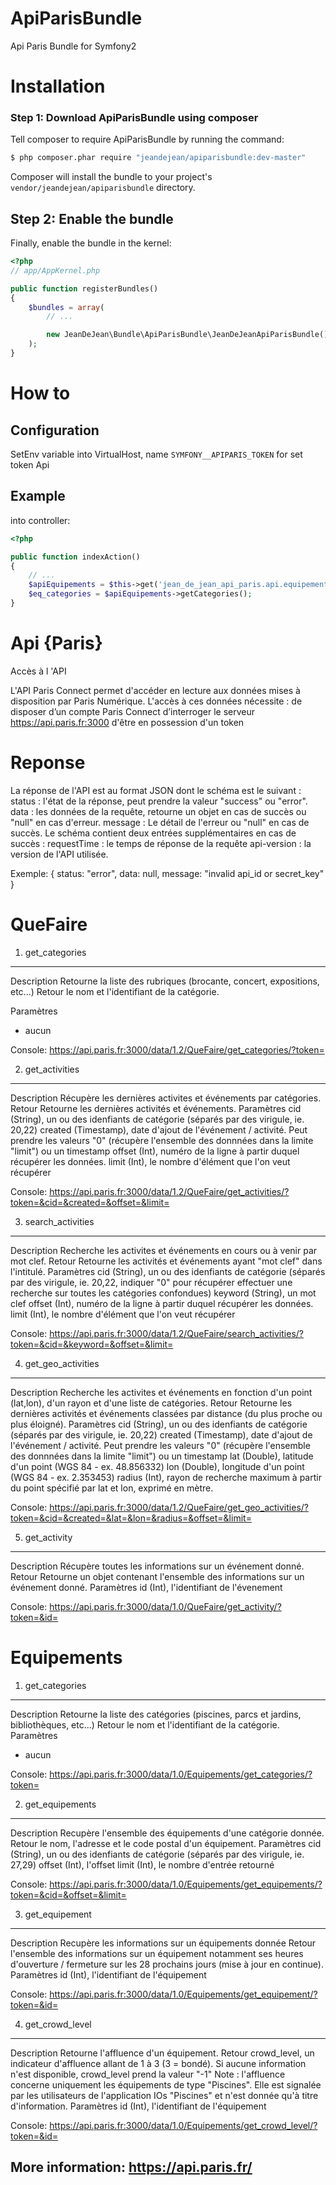ApiParisBundle
==============

Api Paris Bundle for Symfony2


# Installation


### Step 1: Download ApiParisBundle using composer

Tell composer to require ApiParisBundle by running the command:

``` bash
$ php composer.phar require "jeandejean/apiparisbundle:dev-master"
```

Composer will install the bundle to your project's `vendor/jeandejean/apiparisbundle` directory.


## Step 2: Enable the bundle

Finally, enable the bundle in the kernel:

``` php
<?php
// app/AppKernel.php

public function registerBundles()
{
    $bundles = array(
        // ...

        new JeanDeJean\Bundle\ApiParisBundle\JeanDeJeanApiParisBundle(),
    );
}
```

# How to

## Configuration

SetEnv variable into VirtualHost, name `SYMFONY__APIPARIS_TOKEN` for set token Api


## Example

into controller:

``` php
<?php

public function indexAction()
{
    // ...
    $apiEquipements = $this->get('jean_de_jean_api_paris.api.equipements');
    $eq_categories = $apiEquipements->getCategories();
}
```


Api {Paris}
========================

Accès à l 'API

L'API Paris Connect permet d'accéder en lecture aux données mises à disposition par Paris Numérique.
L'accès à ces données nécessite :
de disposer d’un compte Paris Connect
d’interroger le serveur https://api.paris.fr:3000
d'être en possession d'un token

Reponse
=======================
La réponse de l'API est au format JSON dont le schéma est le suivant :
status : l'état de la réponse, peut prendre la valeur "success" ou "error".
data : les données de la requête, retourne un objet en cas de succès ou "null" en cas d'erreur.
message : Le détail de l'erreur ou "null" en cas de succès.
Le schéma contient deux entrées supplémentaires en cas de succès :
requestTime : le temps de réponse de la requête
api-version : la version de l'API utilisée.

Exemple: { status: "error", data: null, message: "invalid api_id or secret_key" }


QueFaire
======================


1) get_categories
----------------------------------

Description
Retourne la liste des rubriques (brocante, concert, expositions, etc...)
Retour
le nom et l'identifiant de la catégorie.

Paramètres
 - aucun

Console: https://api.paris.fr:3000/data/1.2/QueFaire/get_categories/?token=


2) get_activities
----------------------------------

Description
Récupère les dernières activites et événements par catégories.
Retour
Retourne les dernières activités et événements.
Paramètres
cid (String), un ou des idenfiants de catégorie (séparés par des virigule, ie. 20,22)
created (Timestamp), date d'ajout de l'événement / activité. Peut prendre les valeurs "0" (récupère l'ensemble des donnnées dans la limite "limit") ou un timestamp
offset (Int), numéro de la ligne à partir duquel récupérer les données.
limit (Int), le nombre d'élément que l'on veut récupérer

Console: https://api.paris.fr:3000/data/1.2/QueFaire/get_activities/?token=&cid=&created=&offset=&limit=


3) search_activities
----------------------------------

Description
Recherche les activites et événements en cours ou à venir par mot clef.
Retour
Retourne les activités et événements ayant "mot clef" dans l'intitulé.
Paramètres
cid (String), un ou des idenfiants de catégorie (séparés par des virigule, ie. 20,22, indiquer "0" pour récupérer effectuer une recherche sur toutes les catégories confondues)
keyword (String), un mot clef
offset (Int), numéro de la ligne à partir duquel récupérer les données.
limit (Int), le nombre d'élément que l'on veut récupérer

Console: https://api.paris.fr:3000/data/1.2/QueFaire/search_activities/?token=&cid=&keyword=&offset=&limit=


4) get_geo_activities
----------------------------------

Description
Recherche les activites et événements en fonction d'un point (lat,lon), d'un rayon et d'une liste de catégories.
Retour
Retourne les dernières activités et événements classées par distance (du plus proche ou plus éloigné).
Paramètres
cid (String), un ou des idenfiants de catégorie (séparés par des virigule, ie. 20,22)
created (Timestamp), date d'ajout de l'événement / activité. Peut prendre les valeurs "0" (récupère l'ensemble des donnnées dans la limite "limit") ou un timestamp
lat (Double), latitude d'un point (WGS 84 - ex. 48.856332)
lon (Double), longitude d'un point (WGS 84 - ex. 2.353453)
radius (Int), rayon de recherche maximum à partir du point spécifié par lat et lon, exprimé en mètre.

Console: https://api.paris.fr:3000/data/1.2/QueFaire/get_geo_activities/?token=&cid=&created=&lat=&lon=&radius=&offset=&limit=


5) get_activity
----------------------------------

Description
Récupère toutes les informations sur un événement donné.
Retour
Retourne un objet contenant l'ensemble des informations sur un événement donné.
Paramètres
id (Int), l'identifiant de l'évenement

Console: https://api.paris.fr:3000/data/1.0/QueFaire/get_activity/?token=&id=


Equipements
======================


1) get_categories
----------------------------------

Description
Retourne la liste des catégories (piscines, parcs et jardins, bibliothèques, etc...)
Retour
le nom et l'identifiant de la catégorie.
Paramètres
 - aucun

Console: https://api.paris.fr:3000/data/1.0/Equipements/get_categories/?token=


2) get_equipements
----------------------------------

Description
Recupère l'ensemble des équipements d'une catégorie donnée.
Retour
le nom, l'adresse et le code postal d'un équipement.
Paramètres
cid (String), un ou des idenfiants de catégorie (séparés par des virigule, ie. 27,29)
offset (Int), l'offset
limit (Int), le nombre d'entrée retourné

Console: https://api.paris.fr:3000/data/1.0/Equipements/get_equipements/?token=&cid=&offset=&limit=


3) get_equipement
----------------------------------

Description
Recupère les informations sur un équipements donnée
Retour
l'ensemble des informations sur un équipement notamment ses heures d'ouverture / fermeture sur les 28 prochains jours (mise à jour en continue).
Paramètres
id (Int), l'identifiant de l'équipement

Console: https://api.paris.fr:3000/data/1.0/Equipements/get_equipement/?token=&id=


4) get_crowd_level
----------------------------------

Description
Retourne l'affluence d'un équipement.
Retour
crowd_level, un indicateur d'affluence allant de 1 à 3 (3 = bondé).
Si aucune information n'est disponible, crowd_level prend la valeur "-1"
Note : l'affluence concerne uniquement les équipements de type "Piscines". Elle est signalée par les utilisateurs de l'application IOs "Piscines" et n'est donnée qu'à titre d'information.
Paramètres
id (Int), l'identifiant de l'équipement

Console: https://api.paris.fr:3000/data/1.0/Equipements/get_crowd_level/?token=&id=


More information: https://api.paris.fr/
-

